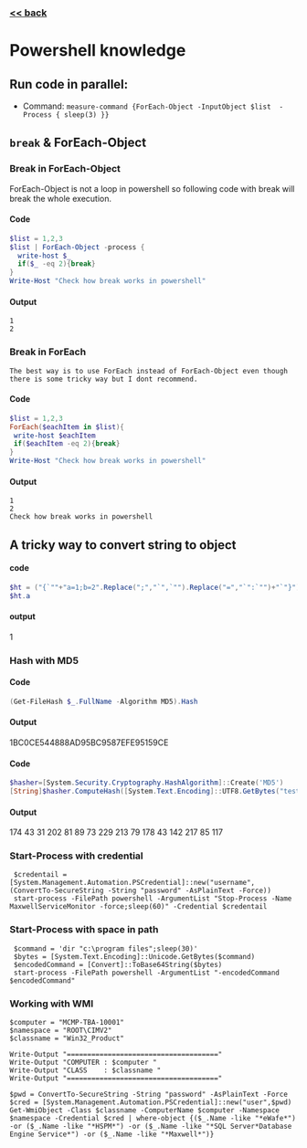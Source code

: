 ###  [<< back](./index.md)
# Powershell knowledge
## Run code in parallel:
  - Command: `measure-command {ForEach-Object -InputObject $list  -Process { sleep(3) }}`
## `break` & ForEach-Object
### Break in ForEach-Object
ForEach-Object is not a loop in powershell so following code with break will break the whole execution.
#### Code
```powershell
$list = 1,2,3
$list | ForEach-Object -process {
  write-host $_ 
  if($_ -eq 2){break}
}
Write-Host "Check how break works in powershell"
```    
#### Output
```
1
2
```
### Break in ForEach 
    The best way is to use ForEach instead of ForEach-Object even though there is some tricky way but I dont recommend.
#### Code
```powershell
$list = 1,2,3
ForEach($eachItem in $list){
 write-host $eachItem
 if($eachItem -eq 2){break}
}
Write-Host "Check how break works in powershell"
```
#### Output
```
1
2
Check how break works in powershell
```
## A tricky way to convert string to object
#### code
```powershell
$ht = ("{`""+"a=1;b=2".Replace(";","`",`"").Replace("=","`":`"")+"`"}") | ConvertFrom-Json
$ht.a
```
#### output
1

### Hash with MD5
#### Code

```powershell
(Get-FileHash $_.FullName -Algorithm MD5).Hash
```
#### Output
1BC0CE544888AD95BC9587EFE95159CE
#### Code

```powershell
$hasher=[System.Security.Cryptography.HashAlgorithm]::Create('MD5')
[String]$hasher.ComputeHash([System.Text.Encoding]::UTF8.GetBytes("testing"))
```
#### Output
174 43 31 202 81 89 73 229 213 79 178 43 142 217 85 117
### Start-Process with credential
```
 $credentail = [System.Management.Automation.PSCredential]::new("username",(ConvertTo-SecureString -String "password" -AsPlainText -Force))
 start-process -FilePath powershell -ArgumentList "Stop-Process -Name MaxwellServiceMonitor -force;sleep(60)" -Credential $credentail
```
### Start-Process with space in path
```
 $command = 'dir "c:\program files";sleep(30)'
 $bytes = [System.Text.Encoding]::Unicode.GetBytes($command)
 $encodedCommand = [Convert]::ToBase64String($bytes)
 start-process -FilePath powershell -ArgumentList "-encodedCommand $encodedCommand"
```
### Working with WMI
```
$computer = "MCMP-TBA-10001"
$namespace = "ROOT\CIMV2"
$classname = "Win32_Product"

Write-Output "====================================="
Write-Output "COMPUTER : $computer "
Write-Output "CLASS    : $classname "
Write-Output "====================================="

$pwd = ConvertTo-SecureString -String "password" -AsPlainText -Force
$cred = [System.Management.Automation.PSCredential]::new("user",$pwd)
Get-WmiObject -Class $classname -ComputerName $computer -Namespace $namespace -Credential $cred | where-object {($_.Name -like "*eWafe*") -or ($_.Name -like "*HSPM*") -or ($_.Name -like "*SQL Server*Database Engine Service*") -or ($_.Name -like "*Maxwell*")}
```
